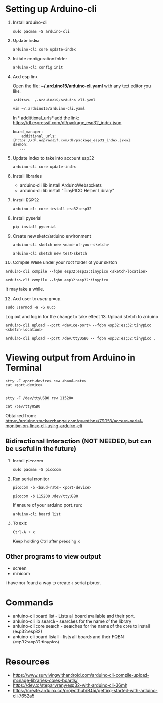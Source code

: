 # Setting up Arduino-cli

1. Install arduino-cli
   ```
   sudo pacman -S arduino-cli
   ```
2. Update index
   ```
   arduino-cli core update-index
   ```
3. Initiate configuration folder
   ```
   arduino-cli config init
   ```
   
4. Add esp link

   Open the file: **~/.arduino15/arduino-cli.yaml** with any text editor you like.
   ```
   <editor> ~/.arduino15/arduino-cli.yaml
   
   vim ~/.arduino15/arduino-cli.yaml
   ```
   
   In * addittional_urls* add the link: https://dl.espressif.com/dl/package_esp32_index.json
   ```
   board_manager:
       additional_urls: [https://dl.espressif.com/dl/package_esp32_index.json]
   daemon:
      ...
   ```
5. Update index to take into account esp32
   ```
   arduino-cli core update-index
   ```
6. Install libraries
   - arduino-cli lib install ArduinoWebsockets
   - arduino-cli lib install "TinyPICO Helper Library"
7. Install ESP32
   ```
   arduino-cli core install esp32:esp32
   ```
8. Install pyserial
   ```
   pip install pyserial
   ```
9. Create new sketc/arduino environment
   ```
   arduino-cli sketch new <name-of-your-sketch>
   
   arduino-cli sketch new test-sketch
   ```
   
10. Compile
   While under your root folder of your sketch
   ```
   arduino-cli compile --fqbn esp32:esp32:tinypico <sketch-location>
   
   arduino-cli compile --fqbn esp32:esp32:tinypico .
   ```
   
   It may take a while.
   
12. Add user to *uucp* group.
   ```
   sudo usermod -a -G uucp
   ```
   
   Log out and log in for the change to take effect
13. Upload sketch to arduino
   ```
   arduino-cli upload --port <device-port> --fqbn esp32:esp32:tinypico <sketch-location>
   
   arduino-cli upload --port /dev/ttyUSB0 -- fqbn esp32:esp32:tinypico .
   ```

# Viewing output from Arduino in Terminal
```
stty -F <port-device> raw <baud-rate>
cat <port-device>


stty -F /dev/ttyUSB0 raw 115200

cat /dev/ttyUSB0
```

Obtained from: https://arduino.stackexchange.com/questions/79058/access-serial-monitor-on-linux-cli-using-arduino-cli

## Bidirectional Interaction (NOT NEEDED, but can be useful in the future)
1. Install picocom
   ```
   sudo pacman -S picocom
   ```
3. Run serial monitor
   ```
   picocom -b <baud-rate> <port-device>
   
   picocom -b 115200 /dev/ttyUSB0
   ```
   
   If unsure of your arduino port, run:
   ```
   arduino-cli board list
   ```
3. To exit:
   ```
   Ctrl-A + x
   ```
   Keep holding Ctrl after pressing x
   
## Other programs to view output
* screen
* minicom

I have not found a way to create a serial plotter.

# Commands
* arduino-cli board list - Lists all board available and their port.
* arduino-cli lib search <lib-name> - searches for the name of the library
* arduino-cli core search <board-name> - searches for the name of the core to install (esp32:esp32)
* arduino-cli board listall - lists all boards and their FQBN (esp32:esp32:tinypico)

# Resources
* https://www.survivingwithandroid.com/arduino-cli-compile-upload-manage-libraries-cores-boards/
* https://dev.to/stepanvrany/esp32-with-arduino-cli-36mh
* https://create.arduino.cc/projecthub/B45i/getting-started-with-arduino-cli-7652a5
